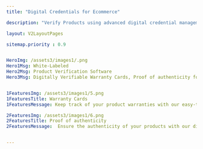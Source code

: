 ```yaml
---
title: "Digital Credentials for Ecommerce"

description: "Verify Products using advanced digital credential management software"

layout: V2LayoutPages

sitemap.priority : 0.9


HeroImg: /assets3/images1/.png
Hero1Msg: White-Labeled
Hero2Msg: Product Verification Software
Hero3Msg: Digitally Verifiable Warranty Cards, Proof of authenticity for ecommerce.


1FeaturesImg: /assets3/images1/5.png
1FeaturesTitle: Warranty Cards
1FeaturesMessage: Keep track of your product warranties with our easy-to-use digital credential management software. Simply create your warranty cards with our secure platform and access & manage them anytime, anywhere. Say goodbye to lost or misplaced paper documents and hello to streamlined organization for your e-commerce business.

2FeaturesImg: /assets3/images1/6.png
2FeaturesTitle: Proof of authenticity
2FeaturesMessage:  Ensure the authenticity of your products with our digital credential management software. Easily upload and store your proof of authenticity documents, such as certificates of authenticity, on our secure platform. No more lost or hard-to-find paper documents. Our software makes it easy to provide proof of authenticity to your customers, boosting their trust in your e-commerce business.


---
```

